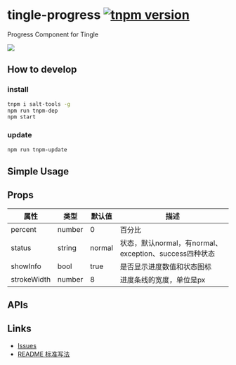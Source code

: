 # tingle-progress [![tnpm version](http://web.npm.alibaba-inc.com/badge/v/@ali/tingle-progress.svg?style=flat-square)](http://web.npm.alibaba-inc.com/package/@ali/tingle-progress)
Progress Component for Tingle

![](https://img.alicdn.com/tps/TB1PK1UQXXXXXcxXVXXXXXXXXXX-607-117.png)


## How to develop

### install

```bash
tnpm i salt-tools -g
npm run tnpm-dep 
npm start
```

### update

```bash
npm run tnpm-update
```

## Simple Usage

## Props

属性 | 类型 | 默认值| 描述
---- | ---- | ----- | ----
| percent | number | 0 | 百分比|
| status| string | normal | 状态，默认normal，有normal、exception、success四种状态|
| showInfo | bool | true | 是否显示进度数值和状态图标|
| strokeWidth | number | 8 | 进度条线的宽度，单位是px |


## APIs

## Links

- [Issues](http://gitlab.alibaba-inc.com/tingle-ui/tingle-progress/issues)
- [README 标准写法](http://gitlab.alibaba-inc.com/tingle-ui/doc/blob/master/README%E6%A0%87%E5%87%86%E5%86%99%E6%B3%95.md)

